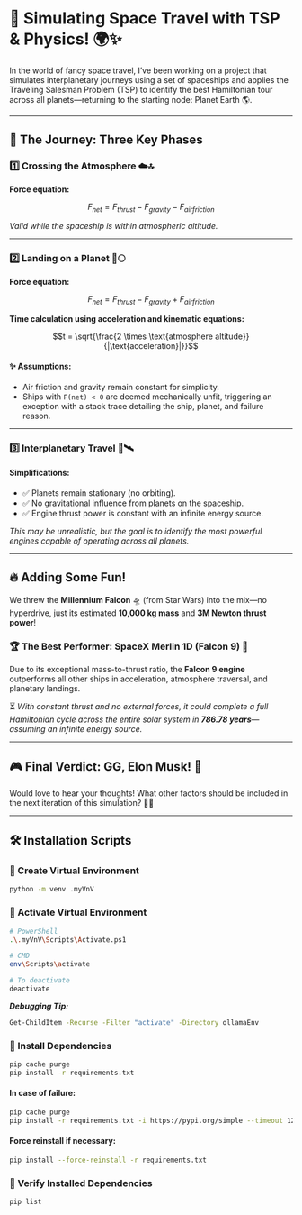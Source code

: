 <!-- @format -->

# 🚀 Simulating Space Travel with TSP & Physics! 🌍✨

In the world of fancy space travel, I’ve been working on a project that simulates interplanetary journeys using a set of spaceships and applies the Traveling Salesman Problem (TSP) to identify the best Hamiltonian tour across all planets—returning to the starting node: Planet Earth 🌎.

---
## 🚀 The Journey: Three Key Phases

### 1️⃣ Crossing the Atmosphere ☁️🔝

**Force equation:**
```math
F_{net} = F_{thrust} - F_{gravity} - F_{air friction}
```
_Valid while the spaceship is within atmospheric altitude._

---
### 2️⃣ Landing on a Planet 🏁🌕

**Force equation:**
```math
F_{net} = F_{thrust} - F_{gravity} + F_{air friction}
```

**Time calculation using acceleration and kinematic equations:**
```math
t = \sqrt{\frac{2 \times \text{atmosphere altitude}}{|\text{acceleration}|}}
```

#### ✨ Assumptions:
- Air friction and gravity remain constant for simplicity.
- Ships with `F(net) < 0` are deemed mechanically unfit, triggering an exception with a stack trace detailing the ship, planet, and failure reason.

---
### 3️⃣ Interplanetary Travel 🌌🛰

#### Simplifications:
- ✅ Planets remain stationary (no orbiting).
- ✅ No gravitational influence from planets on the spaceship.
- ✅ Engine thrust power is constant with an infinite energy source.

_This may be unrealistic, but the goal is to identify the most powerful engines capable of operating across all planets._

---
## 🔥 Adding Some Fun!
We threw the **Millennium Falcon** 🛸 (from Star Wars) into the mix—no hyperdrive, just its estimated **10,000 kg mass** and **3M Newton thrust power**!

### 🏆 The Best Performer: **SpaceX Merlin 1D (Falcon 9)** 🚀
Due to its exceptional mass-to-thrust ratio, the **Falcon 9 engine** outperforms all other ships in acceleration, atmosphere traversal, and planetary landings.

⏳ _With constant thrust and no external forces, it could complete a full Hamiltonian cycle across the entire solar system in **786.78 years**—assuming an infinite energy source._

---
## 🎮 Final Verdict: **GG, Elon Musk!** 🚀
Would love to hear your thoughts! What other factors should be included in the next iteration of this simulation? 🤔💡

---
## 🛠 Installation Scripts

### 🔹 Create Virtual Environment
```sh
python -m venv .myVnV
```

### 🔹 Activate Virtual Environment
```sh
# PowerShell
.\.myVnV\Scripts\Activate.ps1

# CMD
env\Scripts\activate

# To deactivate
deactivate
```

_**Debugging Tip:**_
```sh
Get-ChildItem -Recurse -Filter "activate" -Directory ollamaEnv
```

### 🔹 Install Dependencies
```sh
pip cache purge
pip install -r requirements.txt
```

#### In case of failure:
```sh
pip cache purge
pip install -r requirements.txt -i https://pypi.org/simple --timeout 120
```

#### Force reinstall if necessary:
```sh
pip install --force-reinstall -r requirements.txt
```

### 🔹 Verify Installed Dependencies
```sh
pip list
```

